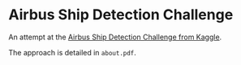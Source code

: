 # Airbus Ship Detection Challenge

An attempt at the [Airbus Ship Detection Challenge from Kaggle](https://www.kaggle.com/c/airbus-ship-detection/overview).

The approach is detailed in `about.pdf`.

